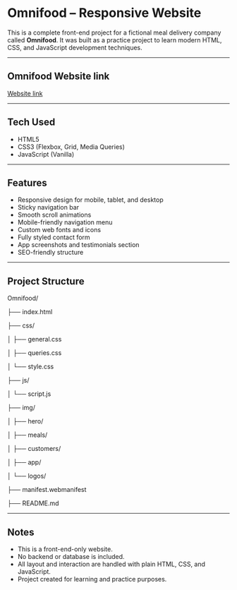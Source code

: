 # Omnifood – Responsive Website

This is a complete front-end project for a fictional meal delivery company called **Omnifood**. It was built as a practice project to learn modern HTML, CSS, and JavaScript development techniques.

---

##  Omnifood Website link
[Website link](https://omnifood-wael.netlify.app/)

---

##  Tech Used

- HTML5  
- CSS3 (Flexbox, Grid, Media Queries)  
- JavaScript (Vanilla)  

---

##  Features

- Responsive design for mobile, tablet, and desktop  
- Sticky navigation bar  
- Smooth scroll animations  
- Mobile-friendly navigation menu  
- Custom web fonts and icons  
- Fully styled contact form  
- App screenshots and testimonials section  
- SEO-friendly structure  

---

##  Project Structure

Omnifood/

├── index.html

├── css/

│ ├── general.css

│ ├── queries.css

│ └── style.css

├── js/

│ └── script.js

├── img/

│ ├── hero/

│ ├── meals/

│ ├── customers/

│ ├── app/

│ └── logos/

├── manifest.webmanifest

├── README.md

---

##  Notes

- This is a front-end-only website.  
- No backend or database is included.  
- All layout and interaction are handled with plain HTML, CSS, and JavaScript.  
- Project created for learning and practice purposes.
